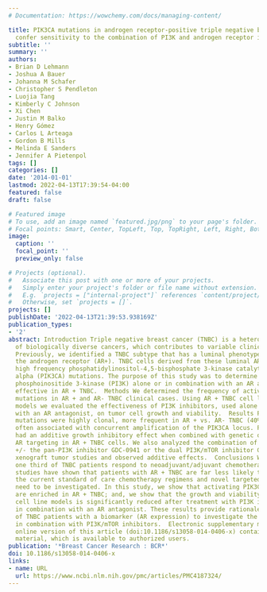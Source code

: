 ```yaml
---
# Documentation: https://wowchemy.com/docs/managing-content/

title: PIK3CA mutations in androgen receptor-positive triple negative breast cancer
  confer sensitivity to the combination of PI3K and androgen receptor inhibitors
subtitle: ''
summary: ''
authors:
- Brian D Lehmann
- Joshua A Bauer
- Johanna M Schafer
- Christopher S Pendleton
- Luojia Tang
- Kimberly C Johnson
- Xi Chen
- Justin M Balko
- Henry Gómez
- Carlos L Arteaga
- Gordon B Mills
- Melinda E Sanders
- Jennifer A Pietenpol
tags: []
categories: []
date: '2014-01-01'
lastmod: 2022-04-13T17:39:54-04:00
featured: false
draft: false

# Featured image
# To use, add an image named `featured.jpg/png` to your page's folder.
# Focal points: Smart, Center, TopLeft, Top, TopRight, Left, Right, BottomLeft, Bottom, BottomRight.
image:
  caption: ''
  focal_point: ''
  preview_only: false

# Projects (optional).
#   Associate this post with one or more of your projects.
#   Simply enter your project's folder or file name without extension.
#   E.g. `projects = ["internal-project"]` references `content/project/deep-learning/index.md`.
#   Otherwise, set `projects = []`.
projects: []
publishDate: '2022-04-13T21:39:53.938169Z'
publication_types:
- '2'
abstract: Introduction Triple negative breast cancer (TNBC) is a heterogeneous collection
  of biologically diverse cancers, which contributes to variable clinical outcomes.
  Previously, we identified a TNBC subtype that has a luminal phenotype and expresses
  the androgen receptor (AR+). TNBC cells derived from these luminal AR + tumors have
  high frequency phosphatidylinositol-4,5-bisphosphate 3-kinase catalytic subunit
  alpha (PIK3CA) mutations. The purpose of this study was to determine if targeting
  phosphoinositide 3-kinase (PI3K) alone or in combination with an AR antagonist is
  effective in AR + TNBC.  Methods We determined the frequency of activating PIK3CA
  mutations in AR + and AR- TNBC clinical cases. Using AR + TNBC cell line and xenograft
  models we evaluated the effectiveness of PI3K inhibitors, used alone or in combination
  with an AR antagonist, on tumor cell growth and viability.  Results PIK3CA kinase
  mutations were highly clonal, more frequent in AR + vs. AR- TNBC (40% vs. 4%), and
  often associated with concurrent amplification of the PIK3CA locus. PI3K/mTOR inhibitors
  had an additive growth inhibitory effect when combined with genetic or pharmacological
  AR targeting in AR + TNBC cells. We also analyzed the combination of bicalutamide
  +/- the pan-PI3K inhibitor GDC-0941 or the dual PI3K/mTOR inhibitor GDC-0980 in
  xenograft tumor studies and observed additive effects.  Conclusions While approximately
  one third of TNBC patients respond to neoadjuvant/adjuvant chemotherapy, recent
  studies have shown that patients with AR + TNBC are far less likely to benefit from
  the current standard of care chemotherapy regimens and novel targeted approaches
  need to be investigated. In this study, we show that activating PIK3CA mutations
  are enriched in AR + TNBC; and, we show that the growth and viability of AR + TNBC
  cell line models is significantly reduced after treatment with PI3K inhibitors used
  in combination with an AR antagonist. These results provide rationale for pre-selection
  of TNBC patients with a biomarker (AR expression) to investigate the use of AR antagonists
  in combination with PI3K/mTOR inhibitors.  Electronic supplementary material The
  online version of this article (doi:10.1186/s13058-014-0406-x) contains supplementary
  material, which is available to authorized users.
publication: '*Breast Cancer Research : BCR*'
doi: 10.1186/s13058-014-0406-x
links:
- name: URL
  url: https://www.ncbi.nlm.nih.gov/pmc/articles/PMC4187324/
---
```

